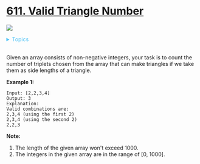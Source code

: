 # [611. Valid Triangle Number](https://leetcode.com/problems/valid-triangle-number/description/)


![](https://img.shields.io/badge/Difficulty-Medium-F8AF40.svg)


<details>
<summary style="color:#4FC3F7">Topics</summary>

* [`Array`](https://leetcode.com/tag/array/)

</details>
<br />

Given an array consists of non-negative integers, your task is to count the number of triplets chosen from the array that can make triangles if we take them as side lengths of a triangle.

**Example 1:**

    Input: [2,2,3,4]
    Output: 3
    Explanation:
    Valid combinations are:
    2,3,4 (using the first 2)
    2,3,4 (using the second 2)
    2,2,3

**Note:**

 1. The length of the given array won't exceed 1000.
 2. The integers in the given array are in the range of [0, 1000].